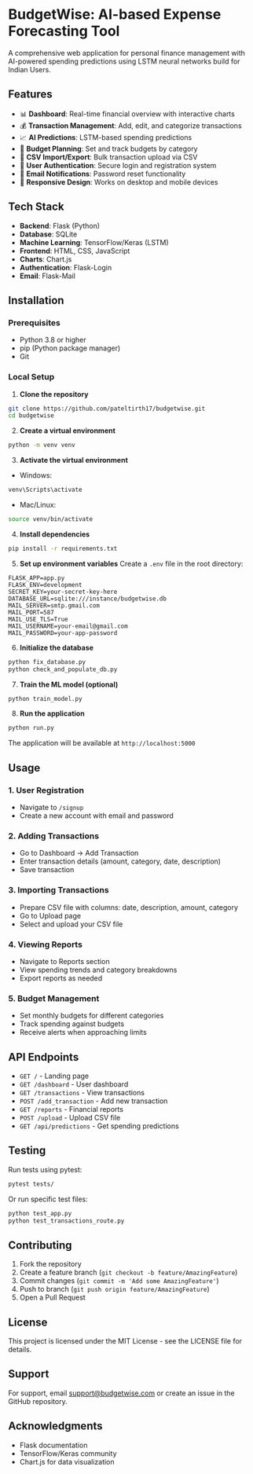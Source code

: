 # BudgetWise: AI-based Expense Forecasting Tool

A comprehensive web application for personal finance management with AI-powered spending predictions using LSTM neural networks build for Indian Users.

## Features

- 📊 **Dashboard**: Real-time financial overview with interactive charts
- 💰 **Transaction Management**: Add, edit, and categorize transactions
- 📈 **AI Predictions**: LSTM-based spending predictions
- 💼 **Budget Planning**: Set and track budgets by category
- 📁 **CSV Import/Export**: Bulk transaction upload via CSV
- 🔐 **User Authentication**: Secure login and registration system
- 📧 **Email Notifications**: Password reset functionality
- 📱 **Responsive Design**: Works on desktop and mobile devices

## Tech Stack

- **Backend**: Flask (Python)
- **Database**: SQLite
- **Machine Learning**: TensorFlow/Keras (LSTM)
- **Frontend**: HTML, CSS, JavaScript
- **Charts**: Chart.js
- **Authentication**: Flask-Login
- **Email**: Flask-Mail

## Installation

### Prerequisites

- Python 3.8 or higher
- pip (Python package manager)
- Git

### Local Setup

1. **Clone the repository**
```bash
git clone https://github.com/pateltirth17/budgetwise.git
cd budgetwise
```

2. **Create a virtual environment**
```bash
python -m venv venv
```

3. **Activate the virtual environment**
- Windows:
```bash
venv\Scripts\activate
```
- Mac/Linux:
```bash
source venv/bin/activate
```

4. **Install dependencies**
```bash
pip install -r requirements.txt
```

5. **Set up environment variables**
Create a `.env` file in the root directory:
```env
FLASK_APP=app.py
FLASK_ENV=development
SECRET_KEY=your-secret-key-here
DATABASE_URL=sqlite:///instance/budgetwise.db
MAIL_SERVER=smtp.gmail.com
MAIL_PORT=587
MAIL_USE_TLS=True
MAIL_USERNAME=your-email@gmail.com
MAIL_PASSWORD=your-app-password
```

6. **Initialize the database**
```bash
python fix_database.py
python check_and_populate_db.py
```

7. **Train the ML model (optional)**
```bash
python train_model.py
```

8. **Run the application**
```bash
python run.py
```

The application will be available at `http://localhost:5000`


## Usage

### 1. User Registration
- Navigate to `/signup`
- Create a new account with email and password

### 2. Adding Transactions
- Go to Dashboard → Add Transaction
- Enter transaction details (amount, category, date, description)
- Save transaction

### 3. Importing Transactions
- Prepare CSV file with columns: date, description, amount, category
- Go to Upload page
- Select and upload your CSV file

### 4. Viewing Reports
- Navigate to Reports section
- View spending trends and category breakdowns
- Export reports as needed

### 5. Budget Management
- Set monthly budgets for different categories
- Track spending against budgets
- Receive alerts when approaching limits

## API Endpoints

- `GET /` - Landing page
- `GET /dashboard` - User dashboard
- `GET /transactions` - View transactions
- `POST /add_transaction` - Add new transaction
- `GET /reports` - Financial reports
- `POST /upload` - Upload CSV file
- `GET /api/predictions` - Get spending predictions

## Testing

Run tests using pytest:
```bash
pytest tests/
```

Or run specific test files:
```bash
python test_app.py
python test_transactions_route.py
```

## Contributing

1. Fork the repository
2. Create a feature branch (`git checkout -b feature/AmazingFeature`)
3. Commit changes (`git commit -m 'Add some AmazingFeature'`)
4. Push to branch (`git push origin feature/AmazingFeature`)
5. Open a Pull Request

## License

This project is licensed under the MIT License - see the LICENSE file for details.

## Support

For support, email support@budgetwise.com or create an issue in the GitHub repository.

## Acknowledgments

- Flask documentation
- TensorFlow/Keras community
- Chart.js for data visualization


